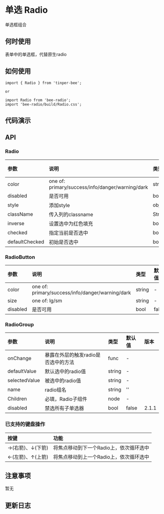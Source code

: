 # 单选 Radio

单选框组合

## 何时使用

表单中的单选框，代替原生radio

## 如何使用

```
import { Radio } from 'tinper-bee';

or

import Radio from 'bee-radio';
import 'bee-radio/build/Radio.css';

```

## 代码演示

## API

### Radio

|参数|说明|类型|默认值|
|:---|:----|:---|:------|
|color|one of: primary/success/info/danger/warning/dark|string|-|
|disabled|是否可用|bool|false|
| style  | 添加style | object| {} |
|className|传入列的classname|String	|-|
|inverse|设置选中为红色填充|bool|false|
|checked|指定当前是否选中|bool|false|
|defaultChecked|初始是否选中|bool|false|

### RadioButton

|参数|说明|类型|默认值|
|:---|:----|:---|:------|
|color|one of: primary/success/info/danger/warning/dark|string|-|
|size|one of: lg/sm|string|-|
|disabled|是否可用|bool|false|

### RadioGroup

|参数|说明|类型|默认值|版本|
|:---|:----|:---|:------|:---|
|onChange|暴露在外层的触发radio是否选中的方法|func|-|
|defaultValue|默认选中的radio值|string|-|
|selectedValue|被选中的radio值|string|-|
|name|radio组名|string|''|
|Children|必填，Radio子组件|node|-|
|disabled|禁选所有子单选器|bool|false| 2.1.1


### 已支持的键盘操作

|按键|功能|
|:---|:----|
|→(右箭)、↓(下箭) |将焦点移动到下一个Radio上，依次循环选中|
|←(左箭)、↑(上箭) |将焦点移动到上一个Radio上，依次循环选中|

## 注意事项

暂无

## 更新日志
